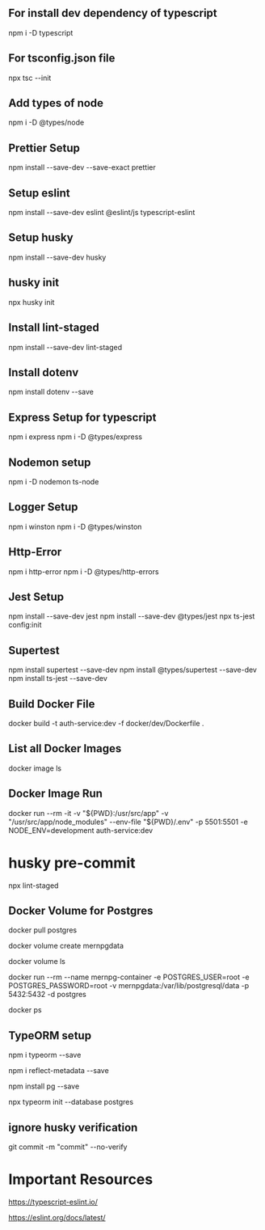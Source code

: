 ## For install dev dependency of typescript

npm i -D typescript

## For tsconfig.json file

npx tsc --init

## Add types of node

npm i -D @types/node

## Prettier Setup

npm install --save-dev --save-exact prettier

## Setup eslint

npm install --save-dev eslint @eslint/js typescript-eslint

## Setup husky

npm install --save-dev husky

## husky init

npx husky init

## Install lint-staged

npm install --save-dev lint-staged

## Install dotenv

npm install dotenv --save

## Express Setup for typescript

npm i express
npm i -D @types/express

## Nodemon setup

npm i -D nodemon ts-node

## Logger Setup

npm i winston
npm i -D @types/winston

## Http-Error

npm i http-error
npm i -D @types/http-errors

## Jest Setup

npm install --save-dev jest
npm install --save-dev @types/jest
npx ts-jest config:init

## Supertest

npm install supertest --save-dev
npm install @types/supertest --save-dev
npm install ts-jest --save-dev

## Build Docker File

docker build -t auth-service:dev -f docker/dev/Dockerfile .

## List all Docker Images

docker image ls

## Docker Image Run

docker run --rm -it -v "${PWD}:/usr/src/app" -v "/usr/src/app/node_modules" --env-file "${PWD}/.env" -p 5501:5501 -e NODE_ENV=development auth-service:dev

# husky pre-commit

npx lint-staged

## Docker Volume for Postgres

docker pull postgres

docker volume create mernpgdata

docker volume ls

docker run --rm --name mernpg-container -e POSTGRES_USER=root -e POSTGRES_PASSWORD=root -v mernpgdata:/var/lib/postgresql/data -p 5432:5432 -d postgres

docker ps

## TypeORM setup

npm i typeorm --save

npm i reflect-metadata --save

npm install pg --save

npx typeorm init --database postgres

## ignore husky verification

git commit -m "commit" --no-verify

# Important Resources

https://typescript-eslint.io/

https://eslint.org/docs/latest/
